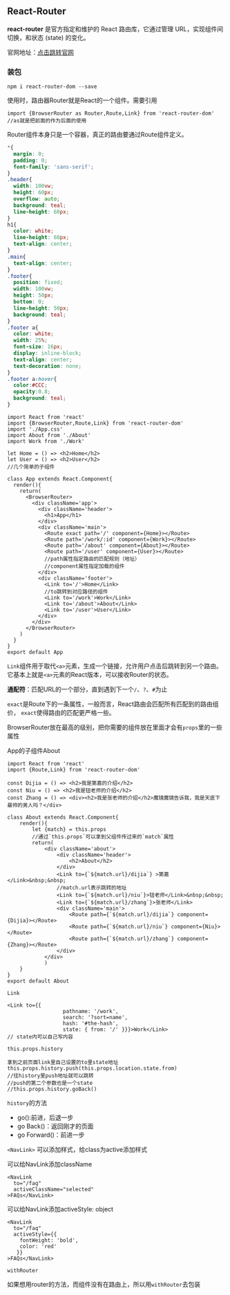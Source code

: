 ## React-Router

**react-router** 是官方指定和维护的 React 路由库，它通过管理 URL，实现组件间切换，和状态 (state) 的变化。

官网地址：[点击跳转官网](https://reacttraining.com/react-router/web/guides/philosophy)

### 装包

```
npm i react-router-dom --save
```

使用时，路由器Router就是React的一个组件。需要引用

```
import {BrowserRouter as Router,Route,Link} from 'react-router-dom'
//as就是把前面的作为后面的使用
```

Router组件本身只是一个容器，真正的路由要通过Route组件定义。

```css
*{
  margin: 0;
  padding: 0;
  font-family: 'sans-serif';
}
.header{
  width: 100vw;
  height: 60px;
  overflow: auto;
  background: teal;
  line-height: 60px;
}
h1{
  color: white;
  line-height: 60px;
  text-align: center;
}
.main{
  text-align: center;
}
.footer{
  position: fixed;
  width: 100vw;
  height: 50px;
  bottom: 0;
  line-height: 50px;
  background: teal;
}
.footer a{
  color: white;
  width: 25%;
  font-size: 16px;
  display: inline-block;
  text-align: center;
  text-decoration: none;
}
.footer a:hover{
  color:#CCC;
  opacity:0.8;
  background: teal;
}
```

```
import React from 'react'
import {BrowserRouter,Route,Link} from 'react-router-dom'
import './App.css'
import About from './About'
import Work from './Work'

let Home = () => <h2>Home</h2>
let User = () => <h2>User</h2>
//几个简单的子组件

class App extends React.Component{
  render(){
    return(
      <BrowserRouter>
        <div className='app'>
          <div className='header'>
            <h1>App</h1>
          </div>
          <div className='main'>
            <Route exact path='/' component={Home}></Route>
            <Route path='/work/:id' component={Work}></Route>
            <Route path='/about' component={About}></Route>
            <Route path='/user' component={User}></Route>
            //path属性指定路由的匹配规则（地址）
            //component属性指定加载的组件
          </div>
          <div className='footer'>
            <Link to='/'>Home</Link>
            //to跳转到对应路径的组件
            <Link to='/work'>Work</Link>
            <Link to='/about'>About</Link>
            <Link to='/user'>User</Link>
          </div>
        </div>
      </BrowserRouter>
    )
  }
}
export default App
```

`Link`组件用于取代`<a>`元素，生成一个链接，允许用户点击后跳转到另一个路由。它基本上就是`<a>`元素的React版本，可以接收Router的状态。

**通配符**：匹配URL的一个部分，直到遇到下一个`/`、`?`、`#`为止

`exact`是Route下的一条属性，一般而言，React路由会匹配所有匹配到的路由组价，
`exact`使得路由的匹配更严格一些。

BrowserRouter放在最高的级别，把你需要的组件放在里面才会有`props`里的一些属性

App的子组件About

```
import React from 'react'
import {Route,Link} from 'react-router-dom'

const Dijia = () => <h2>我是第嘉的介绍</h2>
const Niu = () => <h2>我是钮老师的介绍</h2>
const Zhang = () => <div><h2>我是张老师的介绍</h2>魔镜魔镜告诉我，我是天底下最帅的男人吗？</div>

class About extends React.Component{
    render(){
        let {match} = this.props
        //通过`this.props`可以拿到父组件传过来的`match`属性
        return(
            <div className='about'>
                <div className='header'>
                    <h2>About</h2>
                </div>                      
                <Link to={`${match.url}/dijia`} >第嘉</Link>&nbsp;&nbsp;
                //match.url表示跳转的地址
                <Link to={`${match.url}/niu`}>钮老师</Link>&nbsp;&nbsp;
                <Link to={`${match.url}/zhang`}>张老师</Link>
                <div className='main'>
                    <Route path={`${match.url}/dijia`} component={Dijia}></Route>
                    <Route path={`${match.url}/niu`} component={Niu}></Route>
                    <Route path={`${match.url}/zhang`} component={Zhang}></Route>
                </div>
            </div>
            )
    }
}
export default About
```

`Link`

```
<Link to={{
                  pathname: '/work',
                  search: '?sort=name',
                  hash: '#the-hash',
                  state: { from: '/' }}}>Work</Link>
// state内可以自己写内容
```

`this.props.history`

```
拿到之前页面link里自己设置的to里state地址
this.props.history.push(this.props.location.state.from)
//往history里push地址就可以跳转
//push的第二个参数也是一个state
//this.props.history.goBack()
```

`history`的方法

 - go():前进，后退一步
 - go Back()：返回刚才的页面
 - go Forward()：前进一步

`<NavLink>`
可以添加样式，给class为active添加样式

可以给NavLink添加className
```
<NavLink
  to="/faq"
  activeClassName="selected"
>FAQs</NavLink>
```

可以给NavLink添加activeStyle: object

```
<NavLink
  to="/faq"
  activeStyle={{
    fontWeight: 'bold',
    color: 'red'
   }}
>FAQs</NavLink>
```

`withRouter`

如果想用router的方法，而组件没有在路由上，所以用`withRouter`去包装

```

```
